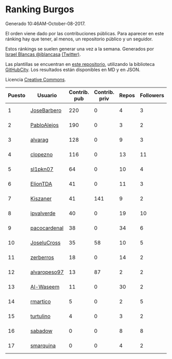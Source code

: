 # Ranking Burgos

Generado 10:46AM-October-08-2017.

El orden viene dado por las contribuciones públicas. Para aparecer en este ránking hay que tener, al menos, un repositorio público y un seguidor.

Estos ránkings se suelen generar una vez a la semana. Generados por [Israel Blancas @iblancasa](https://github.com/iblancasa/) [(Twitter)](https://twitter.com/iblancasa).

Las plantillas se encuentran en [este repositorio](https://github.com/iblancasa/GH-Spanish-Ranking), utilizando la biblioteca [GitHubCity](https://github.com/iblancasa/GitHubCity). Los resultados están disponibles en MD y en JSON.

Licencia [Creative Commons](https://creativecommons.org/licenses/by/4.0/).

| Puesto   |  Usuario  | Contrib. pub | Contrib. priv |Repos| Followers | Desde |  Avatar  |
|----------|-----------|--------------|---------------|-----|-----------|-------|----------|
|1|[JoseBarbero](https://github.com/JoseBarbero)|220|0|4|3|2016-02-25|![JoseBarbero](https://avatars3.githubusercontent.com/u/17479313)|
|2|[PabloAlejos](https://github.com/PabloAlejos)|190|0|3|2|2014-10-09|![PabloAlejos](https://avatars2.githubusercontent.com/u/9104772)|
|3|[alvarag](https://github.com/alvarag)|128|0|9|3|2014-11-21|![alvarag](https://avatars0.githubusercontent.com/u/9881614)|
|4|[clopezno](https://github.com/clopezno)|116|0|13|11|2012-02-20|![clopezno](https://avatars2.githubusercontent.com/u/1453744)|
|5|[sl1pkn07](https://github.com/sl1pkn07)|64|0|10|4|2010-11-01|![sl1pkn07](https://avatars3.githubusercontent.com/u/462213)|
|6|[ElionTDA](https://github.com/ElionTDA)|41|0|11|3|2013-09-21|![ElionTDA](https://avatars2.githubusercontent.com/u/5507129)|
|7|[Kiszaner](https://github.com/Kiszaner)|41|141|9|2|2014-10-08|![Kiszaner](https://avatars1.githubusercontent.com/u/9079893)|
|8|[ipvalverde](https://github.com/ipvalverde)|40|0|19|10|2014-03-08|![ipvalverde](https://avatars3.githubusercontent.com/u/6889318)|
|9|[pacocardenal](https://github.com/pacocardenal)|38|0|34|6|2013-09-12|![pacocardenal](https://avatars0.githubusercontent.com/u/5442055)|
|10|[JoseluCross](https://github.com/JoseluCross)|35|58|10|5|2015-08-27|![JoseluCross](https://avatars3.githubusercontent.com/u/14005926)|
|11|[zerberros](https://github.com/zerberros)|18|0|14|2|2013-11-13|![zerberros](https://avatars0.githubusercontent.com/u/5930950)|
|12|[alvaropeso97](https://github.com/alvaropeso97)|13|87|2|2|2016-10-23|![alvaropeso97](https://avatars3.githubusercontent.com/u/23009799)|
|13|[Al-Waseem](https://github.com/Al-Waseem)|11|0|30|2|2013-12-26|![Al-Waseem](https://avatars2.githubusercontent.com/u/6266689)|
|14|[rmartico](https://github.com/rmartico)|5|0|2|5|2012-10-11|![rmartico](https://avatars1.githubusercontent.com/u/2535865)|
|15|[turtulino](https://github.com/turtulino)|4|0|3|2|2011-08-25|![turtulino](https://avatars0.githubusercontent.com/u/1004178)|
|16|[sabadow](https://github.com/sabadow)|0|0|8|8|2012-02-08|![sabadow](https://avatars1.githubusercontent.com/u/1420021)|
|17|[smarquina](https://github.com/smarquina)|0|0|4|2|2015-04-29|![smarquina](https://avatars0.githubusercontent.com/u/12174981)|
